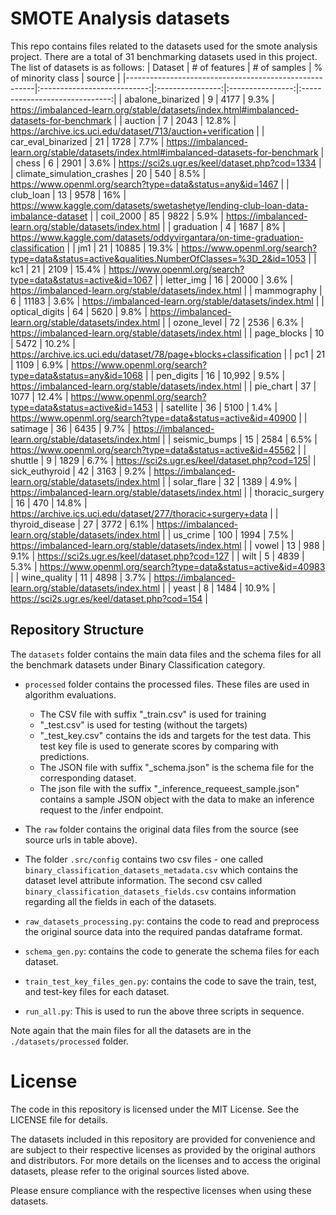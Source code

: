 # SMOTE Analysis datasets

This repo contains files related to the datasets used for the smote analysis project. There are a total of 31 benchmarking datasets used in this project. The list of datasets is as follows:
| Dataset | # of features | # of samples | % of minority class | source |
|-------------------------------------------------------|:---------------------------:|:----------------:|:----------------:|:------------------------------:|
| abalone_binarized | 9 | 4177 | 9.3% | https://imbalanced-learn.org/stable/datasets/index.html#imbalanced-datasets-for-benchmark |
| auction | 7 | 2043 | 12.8% | https://archive.ics.uci.edu/dataset/713/auction+verification |
| car_eval_binarized | 21 | 1728 | 7.7% | https://imbalanced-learn.org/stable/datasets/index.html#imbalanced-datasets-for-benchmark |
| chess | 6 | 2901 | 3.6% | https://sci2s.ugr.es/keel/dataset.php?cod=1334 |
| climate_simulation_crashes | 20 | 540 | 8.5% | https://www.openml.org/search?type=data&status=any&id=1467 |
| club_loan | 13 | 9578 | 16% | https://www.kaggle.com/datasets/swetashetye/lending-club-loan-data-imbalance-dataset |
| coil_2000 | 85 | 9822 | 5.9% | https://imbalanced-learn.org/stable/datasets/index.html |
| graduation | 4 | 1687 | 8% | https://www.kaggle.com/datasets/oddyvirgantara/on-time-graduation-classification |
| jm1 | 21 | 10885 | 19.3% | https://www.openml.org/search?type=data&status=active&qualities.NumberOfClasses=%3D_2&id=1053 |
| kc1 | 21 | 2109 | 15.4% | https://www.openml.org/search?type=data&status=active&id=1067 |
| letter_img | 16 | 20000 | 3.6% | https://imbalanced-learn.org/stable/datasets/index.html |
| mammography | 6 | 11183 | 3.6% | https://imbalanced-learn.org/stable/datasets/index.html |
| optical_digits | 64 | 5620 | 9.8% | https://imbalanced-learn.org/stable/datasets/index.html |
| ozone_level | 72 | 2536 | 6.3% | https://imbalanced-learn.org/stable/datasets/index.html |
| page_blocks | 10 | 5472 | 10.2% | https://archive.ics.uci.edu/dataset/78/page+blocks+classification |
| pc1 | 21 | 1109 | 6.9% | https://www.openml.org/search?type=data&status=any&id=1068 |
| pen_digits | 16 | 10,992 | 9.5% | https://imbalanced-learn.org/stable/datasets/index.html |
| pie_chart | 37 | 1077 | 12.4% | https://www.openml.org/search?type=data&status=active&id=1453 |
| satellite | 36 | 5100 | 1.4% | https://www.openml.org/search?type=data&status=active&id=40900 |
| satimage | 36 | 6435 | 9.7% | https://imbalanced-learn.org/stable/datasets/index.html |
| seismic_bumps | 15 | 2584 | 6.5% | https://www.openml.org/search?type=data&status=active&id=45562 |
| shuttle | 9 | 1829 | 6.7% | https://sci2s.ugr.es/keel/dataset.php?cod=125|
| sick_euthyroid | 42 | 3163 | 9.2% | https://imbalanced-learn.org/stable/datasets/index.html |
| solar_flare | 32 | 1389 | 4.9% | https://imbalanced-learn.org/stable/datasets/index.html |
| thoracic_surgery | 16 | 470 | 14.8% | https://archive.ics.uci.edu/dataset/277/thoracic+surgery+data |
| thyroid_disease | 27 | 3772 | 6.1% | https://imbalanced-learn.org/stable/datasets/index.html |
| us_crime | 100 | 1994 | 7.5% | https://imbalanced-learn.org/stable/datasets/index.html |
| vowel | 13 | 988 | 9.1% | https://sci2s.ugr.es/keel/dataset.php?cod=127 |
| wilt | 5 | 4839 | 5.3% | https://www.openml.org/search?type=data&status=active&id=40983 |
| wine_quality | 11 | 4898 | 3.7% | https://imbalanced-learn.org/stable/datasets/index.html |
| yeast | 8 | 1484 | 10.9% | https://sci2s.ugr.es/keel/dataset.php?cod=154 |

## Repository Structure

The `datasets` folder contains the main data files and the schema files for all the benchmark datasets under Binary Classification category.

- `processed` folder contains the processed files. These files are used in algorithm evaluations.

  - The CSV file with suffix "\_train.csv" is used for training
  - "\_test.csv" is used for testing (without the targets)
  - "\_test_key.csv" contains the ids and targets for the test data. This test key file is used to generate scores by comparing with predictions.
  - The JSON file with suffix "\_schema.json" is the schema file for the corresponding dataset.
  - The json file with the suffix "\_inference_requeest_sample.json" contains a sample JSON object with the data to make an inference request to the /infer endpoint.

- The `raw` folder contains the original data files from the source (see source urls in table above).

- The folder `.src/config` contains two csv files - one called `binary_classification_datasets_metadata.csv` which contains the dataset level attribute information. The second csv called `binary_classification_datasets_fields.csv` contains information regarding all the fields in each of the datasets.
- `raw_datasets_processing.py`: contains the code to read and preprocess the original source data into the required pandas dataframe format.
- `schema_gen.py`: contains the code to generate the schema files for each dataset.
- `train_test_key_files_gen.py`: contains the code to save the train, test, and test-key files for each dataset.
- `run_all.py`: This is used to run the above three scripts in sequence.

Note again that the main files for all the datasets are in the `./datasets/processed` folder.

# License

The code in this repository is licensed under the MIT License. See the LICENSE file for details.

The datasets included in this repository are provided for convenience and are subject to their respective licenses as provided by the original authors and distributors. For more details on the licenses and to access the original datasets, please refer to the original sources listed above.

Please ensure compliance with the respective licenses when using these datasets.
